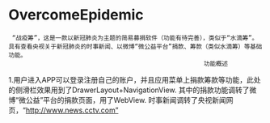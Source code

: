 # OvercomeEpidemic
     “战疫筹”，这是一款以新冠肺炎为主题的简易募捐软件（功能有待完善），类似于“水滴筹”。具有查看央视关于新冠肺炎的时事新闻、以微博“微公益平台”捐款、筹款（类似水滴筹）等基础功能。
                                                          功能概述     
1.用户进入APP可以登录注册自己的账户，并且应用菜单上捐款筹款等功能，此处的侧滑栏效果用到了DrawerLayout+NavigationView. 其中的捐款功能调转了微博“微公益”平台的捐款页面，用了WebView. 时事新闻调转了央视新闻网页，“http://www.news.cctv.com”
